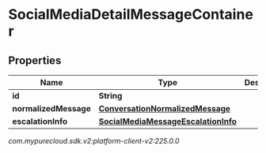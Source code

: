 # SocialMediaDetailMessageContainer


## Properties

| Name | Type | Description | Notes |
| ------------ | ------------- | ------------- | ------------- |
| **id** | **String** |  |  [optional] |
| **normalizedMessage** | [**ConversationNormalizedMessage**](ConversationNormalizedMessage) |  |  [optional] |
| **escalationInfo** | [**SocialMediaMessageEscalationInfo**](SocialMediaMessageEscalationInfo) |  |  [optional] |




_com.mypurecloud.sdk.v2:platform-client-v2:225.0.0_
